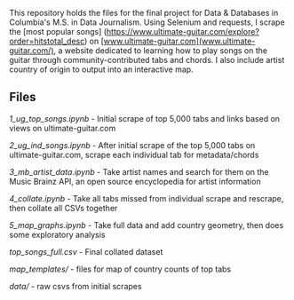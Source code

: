 This repository holds the files for the final project for Data & Databases in Columbia's M.S. in Data Journalism. Using Selenium and requests, I scrape the [most popular songs] (https://www.ultimate-guitar.com/explore?order=hitstotal_desc) on [www.ultimate-guitar.com](www.ultimate-guitar.com/), a website dedicated to learning how to play songs on the guitar through community-contributed tabs and chords. I also include artist country of origin to output into an interactive map.

Files
---
*1_ug_top_songs.ipynb* - Initial scrape of top 5,000 tabs and links based on views on ultimate-guitar.com

*2_ug_ind_songs.ipynb* - After initial scrape of the top 5,000 tabs on ultimate-guitar.com, scrape each individual tab for metadata/chords

*3_mb_artist_data.ipynb* - Take artist names and search for them on the Music Brainz API, an open source encyclopedia for artist information

*4_collate.ipynb* - Take all tabs missed from individual scrape and rescrape, then collate all CSVs together

*5_map_graphs.ipynb* - Take full data and add country geometry, then does some exploratory analysis

*top_songs_full.csv* - Final collated dataset

*map_templates/* - files for map of country counts of top tabs

*data/* - raw csvs from initial scrapes



